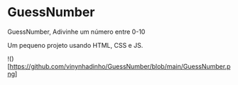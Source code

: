 # GuessNumber
GuessNumber, Adivinhe um número entre 0-10

Um pequeno projeto usando HTML, CSS e JS.

!()[https://github.com/vinynhadinho/GuessNumber/blob/main/GuessNumber.png]
